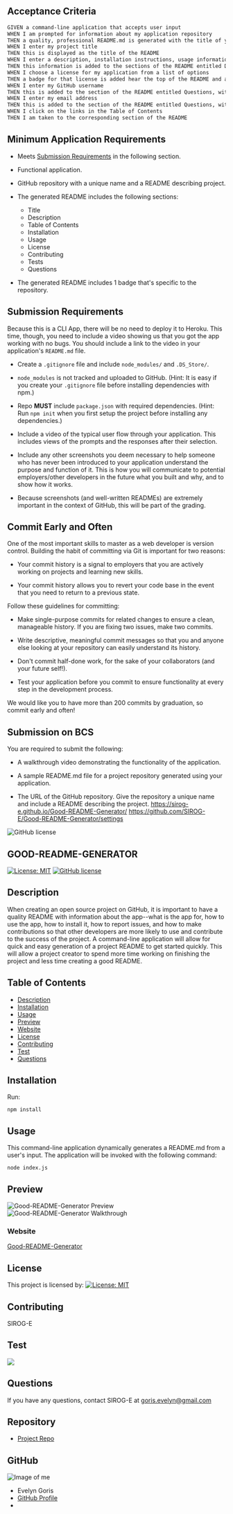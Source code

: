 
## Acceptance Criteria

```md
GIVEN a command-line application that accepts user input
WHEN I am prompted for information about my application repository
THEN a quality, professional README.md is generated with the title of your project and sections entitled Description, Table of Contents, Installation, Usage, License, Contributing, Tests, and Questions
WHEN I enter my project title
THEN this is displayed as the title of the README
WHEN I enter a description, installation instructions, usage information, contribution guidelines, and test instructions
THEN this information is added to the sections of the README entitled Description, Installation, Usage, Contributing, and Tests
WHEN I choose a license for my application from a list of options
THEN a badge for that license is added hear the top of the README and a notice is added to the section of the README entitled License that explains which license the application is covered under
WHEN I enter my GitHub username
THEN this is added to the section of the README entitled Questions, with a link to my GitHub profile
WHEN I enter my email address
THEN this is added to the section of the README entitled Questions, with instructions on how to reach me with additional questions
WHEN I click on the links in the Table of Contents
THEN I am taken to the corresponding section of the README
```

## Minimum Application Requirements

* Meets [Submission Requirements](#submission-requirements) in the following section.

* Functional application.

* GitHub repository with a unique name and a README describing project.

* The generated README includes the following sections: 

  * Title
  * Description
  * Table of Contents
  * Installation
  * Usage
  * License
  * Contributing
  * Tests
  * Questions

* The generated README includes 1 badge that's specific to the repository.


## Submission Requirements

Because this is a CLI App, there will be no need to deploy it to Heroku. This time, though, you need to include a video showing us that you got the app working with no bugs. You should include a link to the video in your application's `README.md` file.

* Create a `.gitignore` file and include `node_modules/` and `.DS_Store/`.

* `node_modules` is not tracked and uploaded to GitHub. (Hint: It is easy if you create your `.gitignore` file before installing dependencies with npm.)

* Repo **MUST** include `package.json` with required dependencies. (Hint: Run `npm init` when you first setup the project before installing any dependencies.)

* Include a video of the typical user flow through your application. This includes views of the prompts and the responses after their selection.

* Include any other screenshots you deem necessary to help someone who has never been introduced to your application understand the purpose and function of it. This is how you will communicate to potential employers/other developers in the future what you built and why, and to show how it works.

* Because screenshots (and well-written READMEs) are extremely important in the context of GitHub, this will be part of the grading.

## Commit Early and Often

One of the most important skills to master as a web developer is version control. Building the habit of committing via Git is important for two reasons:

* Your commit history is a signal to employers that you are actively working on projects and learning new skills.

* Your commit history allows you to revert your code base in the event that you need to return to a previous state.

Follow these guidelines for committing:

* Make single-purpose commits for related changes to ensure a clean, manageable history. If you are fixing two issues, make two commits.

* Write descriptive, meaningful commit messages so that you and anyone else looking at your repository can easily understand its history.

* Don't commit half-done work, for the sake of your collaborators (and your future self!).

* Test your application before you commit to ensure functionality at every step in the development process.

We would like you to have more than 200 commits by graduation, so commit early and often!

## Submission on BCS

You are required to submit the following:

* A walkthrough video demonstrating the functionality of the application. 

* A sample README.md file for a project repository generated using your application.

* The URL of the GitHub repository. Give the repository a unique name and include a README describing the project.
https://sirog-e.github.io/Good-README-Generator/
https://github.com/SIROG-E/Good-README-Generator/settings

![GitHub license](https://img.shields.io/badge/Made%20by-SIROG--E-ab8c9b?style=flat&logo=github)

  ## **GOOD-README-GENERATOR**

  [![License: MIT](https://img.shields.io/badge/License-MIT-yellow.svg)](https://opensource.org/licenses/MIT)
  [![GitHub license](https://img.shields.io/badge/Made%20by-SIROG--E-ab8c9b?style=flat&logo=github)](http://https://github.com/SIROG-E)  
  
  ## Description
  When creating an open source project on GitHub, it is important to have a quality README with information about the app--what is the app for, how to use the app, how to install it, how to report issues, and how to make contributions so that other developers are more likely to use and contribute to the success of the project. A command-line application will allow for quick and easy generation of a project README to get started quickly. This will allow a project creator to spend more time working on finishing the project and less time creating a good README.

  ## Table of Contents
  * [Description](#description)
  * [Installation](#installation)
  * [Usage](#usage)
  * [Preview](#preview)
  * [Website](#website)
  * [License](#license)
  * [Contributing](#contributing)
  * [Test](#tests)
  * [Questions](#questions)
  
  ## Installation

  Run: 

  ```
  npm install
  ```

  ## Usage
  This command-line application dynamically generates a README.md from a user's input. The application will be invoked with the following command: 

  ```
  node index.js
  ```

## Preview
![Good-README-Generator Preview](assets/Preview.png)
![Good-README-Generator Walkthrough](assets/Good-README-Generator-Walkthrough.gif)

### Website

[Good-README-Generator](https://sirog-e.github.io/Good-README-Generator/)

  ## License
  This project is licensed by: [![License: MIT](https://img.shields.io/badge/License-MIT-yellow.svg)](https://opensource.org/licenses/MIT) 

  ## Contributing
  SIROG-E

  ## Test
  ![](https://img.shields.io/badge/Test-100%25-success?style=flat&logo=node.js) 

  ## Questions
  If you have any questions, contact SIROG-E at goris.evelyn@gmail.com
  
  ## Repository
  - [Project Repo](https://sirog-e.github.io/Good-README-Generator/)
  
  ## GitHub
  ![Image of me](https://avatars3.githubusercontent.com/u/70104520?v=4)
  - Evelyn Goris
  - [GitHub Profile](https://github.com/SIROG-E)
  - <null>